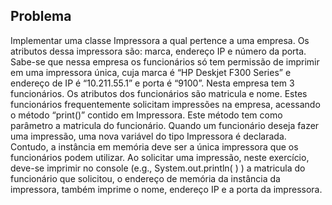 ## Problema

Implementar uma classe Impressora a qual pertence a uma empresa. Os atributos dessa
impressora são: marca, endereço IP e número da porta. Sabe-se que nessa empresa os
funcionários só tem permissão de imprimir em uma impressora única, cuja marca é “HP
Deskjet F300 Series” e endereço de IP é “10.211.55.1” e porta é “9100”.
Nesta empresa tem 3 funcionários. Os atributos dos funcionários são matricula e nome.
Estes funcionários frequentemente solicitam impressões na empresa, acessando o método
“print()” contido em Impressora. Este método tem como parâmetro a matricula do
funcionário.
Quando um funcionário deseja fazer uma impressão, uma nova variável do tipo Impressora
é declarada. Contudo, a instância em memória deve ser a única impressora que os
funcionários podem utilizar.
Ao solicitar uma impressão, neste exercício, deve-se imprimir no console (e.g.,
System.out.println( ) ) a matricula do funcionário que solicitou, o endereço de memória da
instância da impressora, também imprime o nome, endereço IP e a porta da impressora.